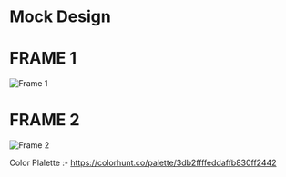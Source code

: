 # Mock Design 
# FRAME 1
![Frame 1](https://user-images.githubusercontent.com/56452820/136300819-8e1d25cc-4627-4dc6-8d51-7b28338b10a4.png)

# FRAME 2
![Frame 2](https://user-images.githubusercontent.com/56452820/136333488-7ebf0d56-8c97-4184-b680-ffcfb3565197.png)

Color Plalette :- https://colorhunt.co/palette/3db2ffffeddaffb830ff2442
